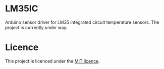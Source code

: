 # LM35IC
Arduino sensor driver for LM35 integrated circuit temperature sensors. The project is currently under way.

# Licence
This project is licenced under the [MIT licence](LICENSE).
